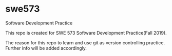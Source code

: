 # swe573
Software Development Practice

This repo is created for SWE 573 Software Development Practice(Fall 2019).

The reason for this repo to learn and use git as version controlling practice. Further info will be added accordingly.
